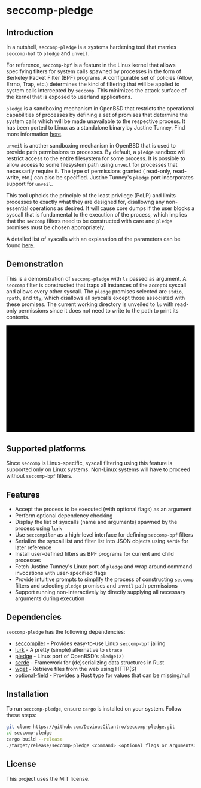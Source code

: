 # seccomp-pledge

## Introduction

In a nutshell, `seccomp-pledge` is a systems hardening tool that marries `seccomp-bpf` to `pledge` and `unveil`.

For reference, `seccomp-bpf` is a feature in the Linux kernel that allows specifying filters for system calls spawned by
processes in the form of Berkeley Packet Filter (BPF) programs. A configurable set of policies (Allow, Errno, Trap,
etc.) determines the kind of filtering that will be applied to system calls intercepted by `seccomp`. This minimizes the
attack surface of the kernel that is exposed to userland applications.

`pledge` is a sandboxing mechanism in OpenBSD that restricts the operational capabilities of processes by defining a set
of promises that determine the system calls which will be made unavailable to the respective process. It has been ported
to Linux as a standalone binary by Justine Tunney. Find more information [here](https://justine.lol/pledge).

`unveil` is another sandboxing mechanism in OpenBSD that is used to provide path permissions to processes. By default,
a `pledge` sandbox will restrict access to the entire filesystem for some process. It is possible to allow access to
some filesystem path using `unveil` for processes that necessarily require it. The type of permissions granted (
read-only, read-write, etc.) can also be specified. Justine Tunney's `pledge` port incorporates support for `unveil`.

This tool upholds the principle of the least privilege (PoLP) and limits processes to exactly what they are designed for,
disallowng any non-essential operations as desired. It will cause core dumps if the user blocks a syscall that is
fundamental to the execution of the process, which implies that the `seccomp` filters need to be constructed with care
and `pledge` promises must be chosen appropriately.

A detailed list of syscalls with an explanation of the parameters can be
found [here](https://linuxhint.com/list_of_linux_syscalls/).

## Demonstration

This is a demonstration of `seccomp-pledge` with `ls` passed as argument. A `seccomp` filter is constructed that traps
all instances of the `accept4` syscall and allows every other syscall. The `pledge` promises selected
are `stdio`, `rpath`, and `tty`, which disallows all syscalls except those associated with these promises. The current
working directory is unveiled to `ls` with read-only permissions since it does not need to write to the path to print
its contents.

![seccomp-pledge output](_readme/output.gif)

## Supported platforms

Since `seccomp` is Linux-specific, syscall filtering using this feature is supported only on Linux systems. Non-Linux
systems will have to proceed without `seccomp-bpf` filters.

## Features

- Accept the process to be executed (with optional flags) as an argument
- Perform optional dependency checking
- Display the list of syscalls (name and arguments) spawned by the process using `lurk`
- Use `seccompiler` as a high-level interface for defining `seccomp-bpf` filters
- Serialize the syscall list and filter list into JSON objects using `serde` for later reference
- Install user-defined filters as BPF programs for current and child processes
- Fetch Justine Tunney's Linux port of `pledge` and wrap around command invocations with user-specified flags
- Provide intuitive prompts to simplify the process of constructing `seccomp` filters and selecting `pledge` promises
  and `unveil` path permissions
- Support running non-interactively by directly supplying all necessary arguments during execution

## Dependencies

`seccomp-pledge` has the following dependencies:

- [seccompiler](https://github.com/rust-vmm/seccompiler) - Provides easy-to-use Linux `seccomp-bpf` jailing
- [lurk](https://github.com/JakWai01/lurk) - A pretty (simple) alternative to `strace`
- [pledge](https://justine.lol/pledge) - Linux port of OpenBSD's `pledge(2)`
- [serde](https://serde.rs) - Framework for (de)serializing data structures in Rust
- [wget](https://www.gnu.org/software/wget/) - Retrieve files from the web using HTTP(S)
- [optional-field](https://github.com/cvpartner/optional-field) - Provides a Rust type for values that can be
  missing/null

## Installation

To run `seccomp-pledge`, ensure `cargo` is installed on your system. Follow these steps:

```sh
git clone https://github.com/DeviousCilantro/seccomp-pledge.git
cd seccomp-pledge
cargo build --release
./target/release/seccomp-pledge <command> <optional flags or arguments>
```

## License

This project uses the MIT license.
